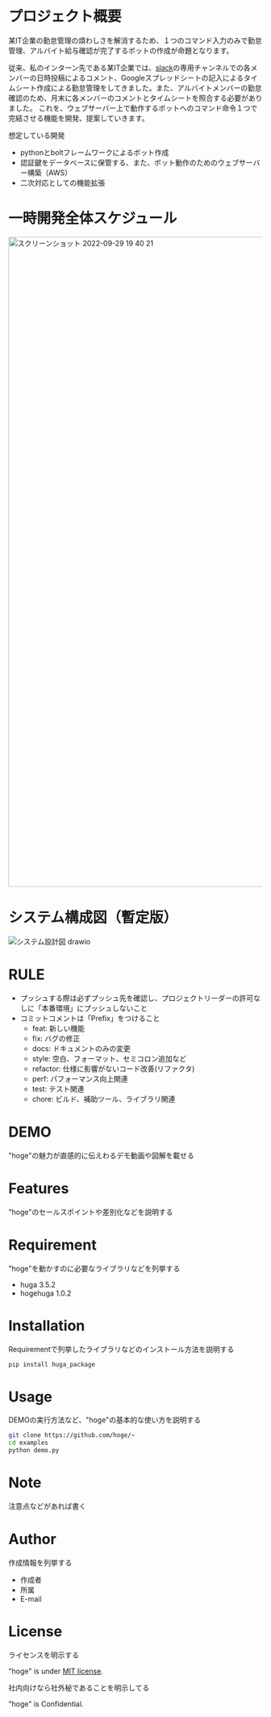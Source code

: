 # プロジェクト概要
某IT企業の勤怠管理の煩わしさを解消するため、１つのコマンド入力のみで勤怠管理、アルバイト給与確認が完了するボットの作成が命題となります。

従来、私のインターン先である某IT企業では、[slack](https://slack.com/intl/ja-jp/trials?remote_promo=f4d95f0b&utm_medium=ppc&utm_source=google&utm_campaign=cd_ppc_google_jp_ja_brand_slack_single_word_selfserve&utm_term=ss_slack_single_word_._スラック_._e_._c&utm_content=617976811340&gclid=CjwKCAjwhNWZBhB_EiwAPzlhNhZ0fWW_2S90B-URfKadz1t3UPWcIWSR2BBZDrJa7dDWcvMjc30CbxoCt4AQAvD_BwE&gclsrc=aw.ds)の専用チャンネルでの各メンバーの日時投稿によるコメント、Googleスプレッドシートの記入によるタイムシート作成による勤怠管理をしてきました。また、アルバイトメンバーの勤怠確認のため、月末に各メンバーのコメントとタイムシートを照合する必要がありました。
これを、ウェブサーバー上で動作するボットへのコマンド命令１つで完結させる機能を開発、提案していきます。

想定している開発
- pythonとboltフレームワークによるボット作成
- 認証鍵をデータベースに保管する、また、ボット動作のためのウェブサーバー構築（AWS）
- 二次対応としての機能拡張

# 一時開発全体スケジュール
<img width="1288" alt="スクリーンショット 2022-09-29 19 40 21" src="https://user-images.githubusercontent.com/111550856/193028830-86b5744a-94ac-4f9f-a2fe-e04dbdf41f5c.png">

# システム構成図（暫定版）
![システム設計図 drawio](https://user-images.githubusercontent.com/111550856/193030462-0d852512-b694-4c3d-a200-bf863bc1e9ef.png)



# RULE

- プッシュする際は必ずプッシュ先を確認し、プロジェクトリーダーの許可なしに「本番環境」にプッシュしないこと
- コミットコメントは「Prefix」をつけること
  - feat: 新しい機能
  - fix: バグの修正
  - docs: ドキュメントのみの変更
  - style: 空白、フォーマット、セミコロン追加など
  - refactor: 仕様に影響がないコード改善(リファクタ)
  - perf: パフォーマンス向上関連
  - test: テスト関連
  - chore: ビルド、補助ツール、ライブラリ関連
 
# DEMO
 
"hoge"の魅力が直感的に伝えわるデモ動画や図解を載せる
 
# Features
 
"hoge"のセールスポイントや差別化などを説明する
 
# Requirement
 
"hoge"を動かすのに必要なライブラリなどを列挙する
 
* huga 3.5.2
* hogehuga 1.0.2
 
# Installation
 
Requirementで列挙したライブラリなどのインストール方法を説明する
 
```bash
pip install huga_package
```
 
# Usage
 
DEMOの実行方法など、"hoge"の基本的な使い方を説明する
 
```bash
git clone https://github.com/hoge/~
cd examples
python demo.py
```
 
# Note
 
注意点などがあれば書く
 
# Author
 
作成情報を列挙する
 
* 作成者
* 所属
* E-mail
 
# License
ライセンスを明示する
 
"hoge" is under [MIT license](https://en.wikipedia.org/wiki/MIT_License).
 
社内向けなら社外秘であることを明示してる
 
"hoge" is Confidential.
